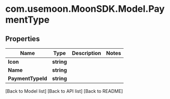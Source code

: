 # com.usemoon.MoonSDK.Model.PaymentType

## Properties

| Name              | Type       | Description | Notes |
| ----------------- | ---------- | ----------- | ----- |
| **Icon**          | **string** |             |       |
| **Name**          | **string** |             |       |
| **PaymentTypeId** | **string** |             |       |

\[Back to Model list] \[Back to API list] \[Back to README]
